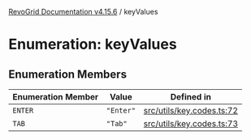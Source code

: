 [RevoGrid Documentation v4.15.6](README.md) / keyValues

# Enumeration: keyValues

## Enumeration Members

| Enumeration Member | Value | Defined in |
| ------ | ------ | ------ |
| `ENTER` | `"Enter"` | [src/utils/key.codes.ts:72](https://github.com/revolist/revogrid/blob/8ab186c1ae2faee97d25784acff6dbf4187524f8/src/utils/key.codes.ts#L72) |
| `TAB` | `"Tab"` | [src/utils/key.codes.ts:73](https://github.com/revolist/revogrid/blob/8ab186c1ae2faee97d25784acff6dbf4187524f8/src/utils/key.codes.ts#L73) |
